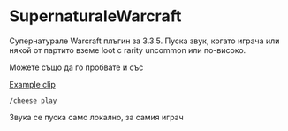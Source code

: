 # SupernaturaleWarcraft
Супернатурале Warcraft плъгин за 3.3.5. Пуска звук, когато играча или някой от партито вземе loot с rarity uncommon или по-високо.

Можете също да го пробвате и със

[Example clip](https://www.youtube.com/watch?v=caizJ1JsOL4)
```
/cheese play
```

Звука се пуска само локално, за самия играч
